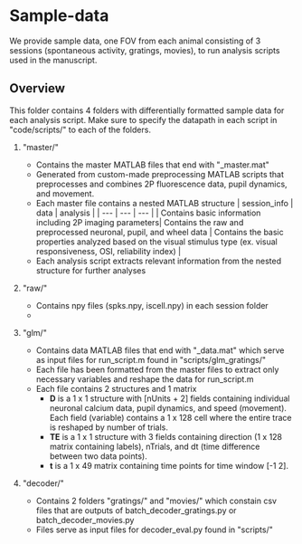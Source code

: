 # Sample-data 
We provide sample data, one FOV from each animal consisting of 3 sessions (spontaneous activity, gratings, movies), to run analysis scripts used in the manuscript. 

## Overview
This folder contains 4 folders with differentially formatted sample data for each analysis script.
Make sure to specify the datapath in each script in "code/scripts/" to each of the folders. 

1. "master/"
   - Contains the master MATLAB files that end with "_master.mat"
   - Generated from custom-made preprocessing MATLAB scripts that preprocesses and combines 2P fluorescence data, pupil dynamics, and movement. 
   - Each master file contains a nested MATLAB structure
     | session_info   | data    | analysis       |
     | ---    | ---   | ---     |
     | Contains basic information including 2P imaging parameters| Contains the raw and preprocessed neuronal, pupil, and wheel data | Contains the basic properties analyzed based on the visual stimulus type (ex. visual responsiveness, OSI, reliability index) |
   - Each analysis script extracts relevant information from the nested structure for further analyses 

2. "raw/"
   - Contains npy files (spks.npy, iscell.npy) in each session folder
   - 
3. "glm/"
   - Contains data MATLAB files that end with "_data.mat" which serve as input files for run_script.m found in "scripts/glm_gratings/"
   - Each file has been formatted from the master files to extract only necessary variables and reshape the data for run_script.m
   - Each file contains 2 structures and 1 matrix
      - **D** is a 1 x 1 structure with [nUnits + 2] fields containing individual neuronal calcium data, pupil dynamics, and speed (movement). Each field (variable) contains a 1 x 128 cell where the entire trace is reshaped by number of trials.
      - **TE** is a 1 x 1 structure with 3 fields containing direction (1 x 128 matrix containing labels), nTrials, and dt (time difference between two data points).
      - **t** is a 1 x 49 matrix containing time points for time window [-1 2].
4. "decoder/"
   - Contains 2 folders "gratings/" and "movies/" which constain csv files that are outputs of batch_decoder_gratings.py or batch_decoder_movies.py
   - Files serve as input files for decoder_eval.py found in "scripts/"
